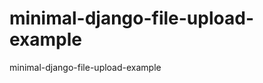 minimal-django-file-upload-example
==================================

minimal-django-file-upload-example
